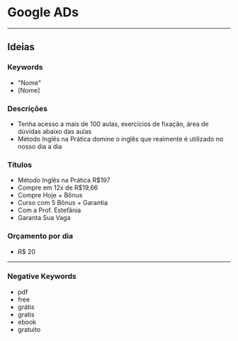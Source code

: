 # Google ADs
---

## Ideias


### Keywords

- "Nome"
- [Nome]


### Descrições

- Tenha acesso a mais de 100 aulas, exercícios de fixação, área de dúvidas abaixo das aulas
- Método Inglês na Prática domine o inglês que realmente é utilizado no nosso dia a dia


### Títulos

- Método Inglês na Prática R$197
- Compre em 12x de R$19,66
- Compre Hoje + Bônus
- Curso com 5 Bônus + Garantia
- Com a Prof. Estefânia
- Garanta Sua Vaga


### Orçamento por dia

- R$ 20

---
### Negative Keywords

- pdf
- free
- grátis
- gratis
- ebook
- gratuito


